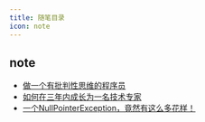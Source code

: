 ```yaml
---
title: 随笔目录
icon: note
---
```


## note

- [做一个有批判性思维的程序员](docs/programlife/be-a-critical-thinking-programmer.md)
- [如何在三年内成长为一名技术专家](docs/programlife/rapid-growth-as-a-technologist.md)
- [一个NullPointerException，竟然有这么多花样！](a_null_pointer_exception-therearesomanytricks.md)
